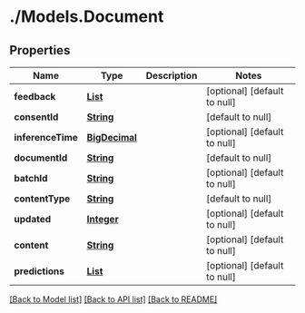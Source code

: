 # ./Models.Document
## Properties

Name | Type | Description | Notes
------------ | ------------- | ------------- | -------------
**feedback** | [**List**](Document_oneOf_feedback.md) |  | [optional] [default to null]
**consentId** | [**String**](string.md) |  | [default to null]
**inferenceTime** | [**BigDecimal**](number.md) |  | [optional] [default to null]
**documentId** | [**String**](string.md) |  | [default to null]
**batchId** | [**String**](string.md) |  | [optional] [default to null]
**contentType** | [**String**](string.md) |  | [default to null]
**updated** | [**Integer**](integer.md) |  | [optional] [default to null]
**content** | [**String**](string.md) |  | [optional] [default to null]
**predictions** | [**List**](Prediction_predictions.md) |  | [optional] [default to null]

[[Back to Model list]](../README.md#documentation-for-models) [[Back to API list]](../README.md#documentation-for-api-endpoints) [[Back to README]](../README.md)

